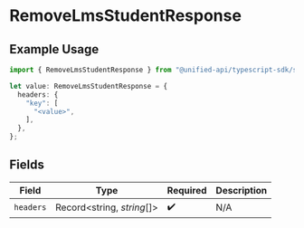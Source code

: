 # RemoveLmsStudentResponse

## Example Usage

```typescript
import { RemoveLmsStudentResponse } from "@unified-api/typescript-sdk/sdk/models/operations";

let value: RemoveLmsStudentResponse = {
  headers: {
    "key": [
      "<value>",
    ],
  },
};
```

## Fields

| Field                      | Type                       | Required                   | Description                |
| -------------------------- | -------------------------- | -------------------------- | -------------------------- |
| `headers`                  | Record<string, *string*[]> | :heavy_check_mark:         | N/A                        |